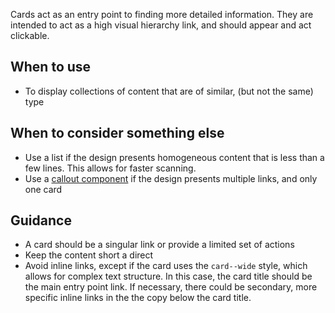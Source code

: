 Cards act as an entry point to finding more detailed information. They are intended to act as a high visual hierarchy link, and should appear and act clickable.

## When to use
- To display collections of content that are of similar, (but not the same) type

## When to consider something else
- Use a list if the design presents homogeneous content that is less than a few lines. This allows for faster scanning.
- Use a [callout component](/components/detail/callout) if the design presents multiple links, and only one card

## Guidance
- A card should be a singular link or provide a limited set of actions
- Keep the content short a direct
- Avoid inline links, except if the card uses the `card--wide` style, which allows for complex text structure. In this case, the card title should be the main entry point link. If necessary, there could be secondary, more specific inline links in the the copy below the card title.
